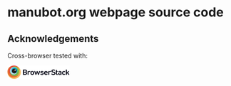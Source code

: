# manubot.org webpage source code

## Acknowledgements

Cross-browser tested with:

<a href="https://www.browserstack.com"><img src="BrowserStack-logo.png?raw=true" height="30px"/></a>